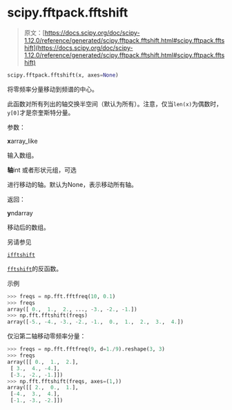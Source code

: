 # scipy.fftpack.fftshift

> 原文：[https://docs.scipy.org/doc/scipy-1.12.0/reference/generated/scipy.fftpack.fftshift.html#scipy.fftpack.fftshift](https://docs.scipy.org/doc/scipy-1.12.0/reference/generated/scipy.fftpack.fftshift.html#scipy.fftpack.fftshift)

```py
scipy.fftpack.fftshift(x, axes=None)
```

将零频率分量移动到频谱的中心。

此函数对所有列出的轴交换半空间（默认为所有）。注意，仅当`len(x)`为偶数时，`y[0]`才是奈奎斯特分量。

参数：

**x**array_like

输入数组。

**轴**int 或者形状元组，可选

进行移动的轴。默认为None，表示移动所有轴。

返回：

**y**ndarray

移动后的数组。

另请参见

[`ifftshift`](scipy.fftpack.ifftshift.html#scipy.fftpack.ifftshift "scipy.fftpack.ifftshift")

[`fftshift`](https://docs.scipy.org/doc/scipy-1.12.0/reference/generated/scipy.fftpack.fftshift.html#scipy.fftpack.fftshift)的反函数。

示例

```py
>>> freqs = np.fft.fftfreq(10, 0.1)
>>> freqs
array([ 0.,  1.,  2., ..., -3., -2., -1.])
>>> np.fft.fftshift(freqs)
array([-5., -4., -3., -2., -1.,  0.,  1.,  2.,  3.,  4.]) 
```

仅沿第二轴移动零频率分量：

```py
>>> freqs = np.fft.fftfreq(9, d=1./9).reshape(3, 3)
>>> freqs
array([[ 0.,  1.,  2.],
 [ 3.,  4., -4.],
 [-3., -2., -1.]])
>>> np.fft.fftshift(freqs, axes=(1,))
array([[ 2.,  0.,  1.],
 [-4.,  3.,  4.],
 [-1., -3., -2.]]) 
```
